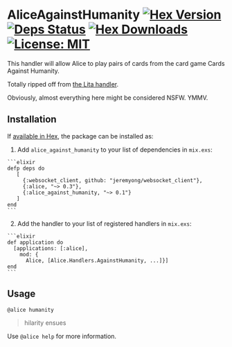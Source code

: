 # AliceAgainstHumanity [![Hex Version](https://img.shields.io/hexpm/v/alice_against_humanity.svg)](https://hex.pm/packages/alice_against_humanity) [![Deps Status](https://beta.hexfaktor.org/badge/all/github/alice-bot/alice_against_humanity.svg)](https://beta.hexfaktor.org/github/alice-bot/alice_against_humanity) [![Hex Downloads](https://img.shields.io/hexpm/dt/alice_against_humanity.svg)](https://hex.pm/packages/alice_against_humanity) [![License: MIT](https://img.shields.io/hexpm/l/alice_against_humanity.svg)](https://hex.pm/packages/alice_against_humanity)

This handler will allow Alice to play pairs of cards from the card game Cards Against Humanity.

Totally ripped off from [the Lita handler](https://github.com/muyjohno/lita-against-humanity).

Obviously, almost everything here might be considered NSFW. YMMV.

## Installation

If [available in Hex](https://hex.pm/packages/alice_against_humanity), the package can be installed as:

  1. Add `alice_against_humanity` to your list of dependencies in `mix.exs`:

    ```elixir
    defp deps do
       [
         {:websocket_client, github: "jeremyong/websocket_client"},
         {:alice, "~> 0.3"},
         {:alice_against_humanity, "~> 0.1"}
       ]
    end
    ```

  2. Add the handler to your list of registered handlers in `mix.exs`:

    ```elixir
    def application do
      [applications: [:alice],
        mod: {
          Alice, [Alice.Handlers.AgainstHumanity, ...]}]
    end
    ```

## Usage

`@alice humanity`
> hilarity ensues

Use `@alice help` for more information.
